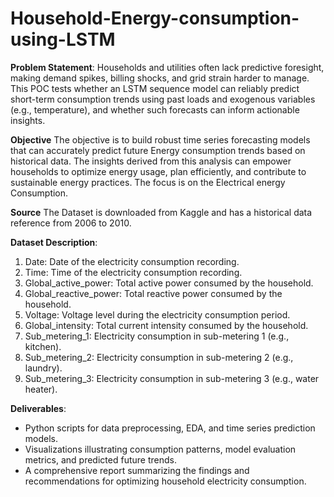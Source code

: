 # Household-Energy-consumption-using-LSTM

**Problem Statement**: 
Households and utilities often lack predictive foresight, making demand spikes, billing shocks, and grid strain harder to manage. This POC tests whether an LSTM sequence model can reliably predict short-term consumption trends using past loads and exogenous variables (e.g., temperature), and whether such forecasts can inform actionable insights.

**Objective**
The objective is to  build robust time series forecasting models that can accurately predict future Energy  consumption trends based on historical data. The insights derived from this analysis can empower  households to optimize energy usage, plan efficiently, and contribute to sustainable energy  practices. The focus is on the Electrical energy Consumption. 

**Source**
The Dataset is downloaded from Kaggle and has a historical data reference from 2006 to 2010.


**Dataset Description**:
1. Date: Date of the electricity consumption recording.
2. Time: Time of the electricity consumption recording.
3. Global_active_power: Total active power consumed by the household.
4. Global_reactive_power: Total reactive power consumed by the household.
5. Voltage: Voltage level during the electricity consumption period.
6. Global_intensity: Total current intensity consumed by the household.
7. Sub_metering_1: Electricity consumption in sub-metering 1 (e.g., kitchen).
8. Sub_metering_2: Electricity consumption in sub-metering 2 (e.g., laundry).
9. Sub_metering_3: Electricity consumption in sub-metering 3 (e.g., water heater).

**Deliverables**:
- Python scripts for data preprocessing, EDA, and time series prediction models.
- Visualizations illustrating consumption patterns, model evaluation metrics, and predicted future trends.
- A comprehensive report summarizing the findings and recommendations for optimizing household electricity consumption.
